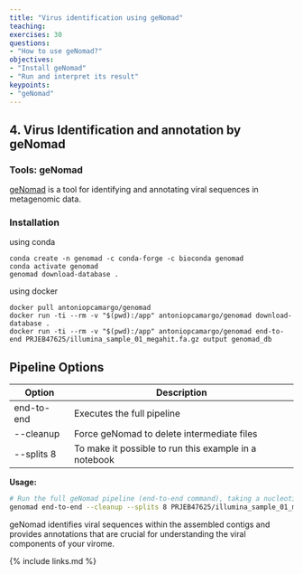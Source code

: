```yaml
---
title: "Virus identification using geNomad"
teaching: 
exercises: 30
questions:
- "How to use geNomad?"
objectives:
- "Install geNomad"
- "Run and interpret its result"
keypoints:
- "geNomad"
---
```


## 4. Virus Identification and annotation by geNomad
### Tools: geNomad

[geNomad](https://portal.nersc.gov/genomad/index.html) is a tool for identifying and annotating viral sequences in metagenomic data.

### Installation
using conda
```
conda create -n genomad -c conda-forge -c bioconda genomad
conda activate genomad
genomad download-database .
```

using docker
```
docker pull antoniopcamargo/genomad
docker run -ti --rm -v "$(pwd):/app" antoniopcamargo/genomad download-database .
docker run -ti --rm -v "$(pwd):/app" antoniopcamargo/genomad end-to-end PRJEB47625/illumina_sample_01_megahit.fa.gz output genomad_db
```

## Pipeline Options

| Option       | Description                                           |
|--------------|-------------------------------------------------------|
| end-to-end   | Executes the full pipeline                            |
| --cleanup    | Force geNomad to delete intermediate files            |
| --splits 8   | To make it possible to run this example in a notebook |

**Usage:**

```bash
# Run the full geNomad pipeline (end-to-end command), taking a nucleotide FASTA file (illumina_sample_01_megahit.fa.gz) and the database (genomad_db) as input and produce output in genomad_output
genomad end-to-end --cleanup --splits 8 PRJEB47625/illumina_sample_01_megahit.fa.gz genomad_output genomad_db
```

geNomad identifies viral sequences within the assembled contigs and provides annotations that are crucial for understanding the viral components of your virome.


{% include links.md %}
